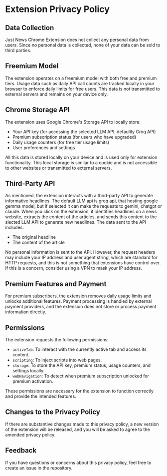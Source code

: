 # Extension Privacy Policy

## Data Collection
Just News Chrome Extension does not collect any personal data from users. Since no personal data is collected, none of your data can be sold to third parties.

## Freemium Model
The extension operates on a freemium model with both free and premium tiers. Usage data such as daily API call counts are tracked locally in your browser to enforce daily limits for free users. This data is not transmitted to external servers and remains on your device only.

## Chrome Storage API
The extension uses Google Chrome's Storage API to locally store:
- Your API key (for accessing the selected LLM API, defaultly Groq API)
- Premium subscription status (for users who have upgraded)
- Daily usage counters (for free tier usage limits)
- User preferences and settings

All this data is stored locally on your device and is used only for extension functionality. This local storage is similar to a cookie and is not accessible to other websites or transmitted to external servers.

## Third-Party API
As mentioned, the extension interacts with a third-party API to generate informative headlines. The default LLM api is groq api, that hosting google gemma model, but if selected it can make the requests to gemini, chatgpt or claude. When you click on the extension, it identifies headlines on a news website, extracts the content of the articles, and sends this content to the slected LLM API to generate new headlines. The data sent to the API includes:
- The original headline
- The content of the article

No personal information is sent to the API. However, the request headers may include your IP address and user agent string, which are standard for HTTP requests, and this is not something that extensions have control over. If this is a concern, consider using a VPN to mask your IP address.

## Premium Features and Payment
For premium subscribers, the extension removes daily usage limits and unlocks additional features. Payment processing is handled by external payment providers, and the extension does not store or process payment information directly.

## Permissions
The extension requests the following permissions:
- `activeTab`: To interact with the currently active tab and access its content.
- `scripting`: To inject scripts into web pages.
- `storage`: To store the API key, premium status, usage counters, and settings locally.
- `webNavigation`: To detect when premium subscription unlocked for premium activation.

These permissions are necessary for the extension to function correctly and provide the intended features.

## Changes to the Privacy Policy
If there are substantive changes made to this privacy policy, a new version of the extension will be released, and you will be asked to agree to the amended privacy policy.

## Feedback
If you have questions or concerns about this privacy policy, feel free to create an issue in the repository.